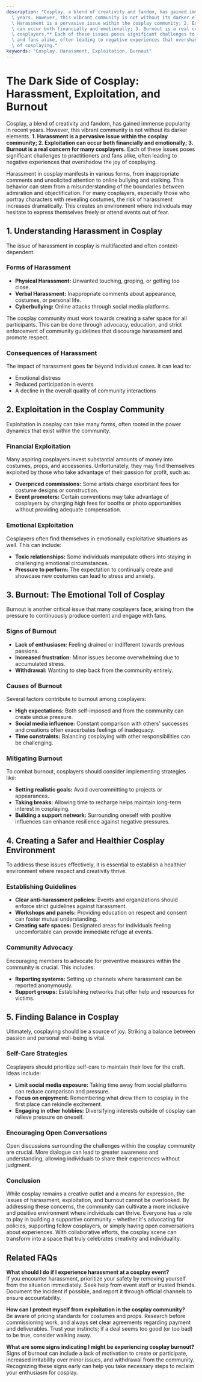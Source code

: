 ```yaml
---
description: "Cosplay, a blend of creativity and fandom, has gained immense popularity in recent\
  \ years. However, this vibrant community is not without its darker elements. **1.\
  \ Harassment is a pervasive issue within the cosplay community; 2. Exploitation\
  \ can occur both financially and emotionally; 3. Burnout is a real concern for many\
  \ cosplayers.** Each of these issues poses significant challenges to practitioners\
  \ and fans alike, often leading to negative experiences that overshadow the joy\
  \ of cosplaying."
keywords: "Cosplay, Harassment, Exploitation, Burnout"
---
```

# The Dark Side of Cosplay: Harassment, Exploitation, and Burnout

Cosplay, a blend of creativity and fandom, has gained immense popularity in recent years. However, this vibrant community is not without its darker elements. **1. Harassment is a pervasive issue within the cosplay community; 2. Exploitation can occur both financially and emotionally; 3. Burnout is a real concern for many cosplayers.** Each of these issues poses significant challenges to practitioners and fans alike, often leading to negative experiences that overshadow the joy of cosplaying.

Harassment in cosplay manifests in various forms, from inappropriate comments and unsolicited attention to online bullying and stalking. This behavior can stem from a misunderstanding of the boundaries between admiration and objectification. For many cosplayers, especially those who portray characters with revealing costumes, the risk of harassment increases dramatically. This creates an environment where individuals may hesitate to express themselves freely or attend events out of fear.

## **1. Understanding Harassment in Cosplay**

The issue of harassment in cosplay is multifaceted and often context-dependent. 

### Forms of Harassment
- **Physical Harassment:** Unwanted touching, groping, or getting too close.
- **Verbal Harassment:** Inappropriate comments about appearance, costumes, or personal life.
- **Cyberbullying:** Online attacks through social media platforms.

The cosplay community must work towards creating a safer space for all participants. This can be done through advocacy, education, and strict enforcement of community guidelines that discourage harassment and promote respect.

### Consequences of Harassment
The impact of harassment goes far beyond individual cases. It can lead to:
- Emotional distress
- Reduced participation in events
- A decline in the overall quality of community interactions

## **2. Exploitation in the Cosplay Community**

Exploitation in cosplay can take many forms, often rooted in the power dynamics that exist within the community.

### Financial Exploitation
Many aspiring cosplayers invest substantial amounts of money into costumes, props, and accessories. Unfortunately, they may find themselves exploited by those who take advantage of their passion for profit, such as:
- **Overpriced commissions:** Some artists charge exorbitant fees for costume designs or construction.
- **Event promoters:** Certain conventions may take advantage of cosplayers by charging high fees for booths or photo opportunities without providing adequate compensation.

### Emotional Exploitation
Cosplayers often find themselves in emotionally exploitative situations as well. This can include:
- **Toxic relationships:** Some individuals manipulate others into staying in challenging emotional circumstances.
- **Pressure to perform:** The expectation to continually create and showcase new costumes can lead to stress and anxiety.

## **3. Burnout: The Emotional Toll of Cosplay**

Burnout is another critical issue that many cosplayers face, arising from the pressure to continuously produce content and engage with fans. 

### Signs of Burnout
- **Lack of enthusiasm:** Feeling drained or indifferent towards previous passions.
- **Increased frustration:** Minor issues become overwhelming due to accumulated stress.
- **Withdrawal:** Wanting to step back from the community entirely.

### Causes of Burnout
Several factors contribute to burnout among cosplayers:
- **High expectations:** Both self-imposed and from the community can create undue pressure.
- **Social media influence:** Constant comparison with others' successes and creations often exacerbates feelings of inadequacy.
- **Time constraints:** Balancing cosplaying with other responsibilities can be challenging.

### Mitigating Burnout
To combat burnout, cosplayers should consider implementing strategies like:
- **Setting realistic goals:** Avoid overcommitting to projects or appearances.
- **Taking breaks:** Allowing time to recharge helps maintain long-term interest in cosplaying.
- **Building a support network:** Surrounding oneself with positive influences can enhance resilience against negative pressures.

## **4. Creating a Safer and Healthier Cosplay Environment**

To address these issues effectively, it is essential to establish a healthier environment where respect and creativity thrive.

### Establishing Guidelines
- **Clear anti-harassment policies:** Events and organizations should enforce strict guidelines against harassment.
- **Workshops and panels:** Providing education on respect and consent can foster mutual understanding.
- **Creating safe spaces:** Designated areas for individuals feeling uncomfortable can provide immediate refuge at events.

### Community Advocacy
Encouraging members to advocate for preventive measures within the community is crucial. This includes:
- **Reporting systems:** Setting up channels where harassment can be reported anonymously.
- **Support groups:** Establishing networks that offer help and resources for victims.

## **5. Finding Balance in Cosplay**

Ultimately, cosplaying should be a source of joy. Striking a balance between passion and personal well-being is vital. 

### Self-Care Strategies
Cosplayers should prioritize self-care to maintain their love for the craft. Ideas include:
- **Limit social media exposure:** Taking time away from social platforms can reduce comparison and pressure.
- **Focus on enjoyment:** Remembering what drew them to cosplay in the first place can rekindle excitement.
- **Engaging in other hobbies:** Diversifying interests outside of cosplay can relieve pressure on oneself.

### Encouraging Open Conversations
Open discussions surrounding the challenges within the cosplay community are crucial. More dialogue can lead to greater awareness and understanding, allowing individuals to share their experiences without judgment.

### Conclusion

While cosplay remains a creative outlet and a means for expression, the issues of harassment, exploitation, and burnout cannot be overlooked. By addressing these concerns, the community can cultivate a more inclusive and positive environment where individuals can thrive. Everyone has a role to play in building a supportive community – whether it's advocating for policies, supporting fellow cosplayers, or simply having open conversations about experiences. With collaborative efforts, the cosplay scene can transform into a space that truly celebrates creativity and individuality.

## Related FAQs

**What should I do if I experience harassment at a cosplay event?**  
If you encounter harassment, prioritize your safety by removing yourself from the situation immediately. Seek help from event staff or trusted friends. Document the incident if possible, and report it through official channels to ensure accountability.

**How can I protect myself from exploitation in the cosplay community?**  
Be aware of pricing standards for costumes and props. Research before commissioning work, and always set clear agreements regarding payment and deliverables. Trust your instincts; if a deal seems too good (or too bad) to be true, consider walking away.

**What are some signs indicating I might be experiencing cosplay burnout?**  
Signs of burnout can include a lack of motivation to create or participate, increased irritability over minor issues, and withdrawal from the community. Recognizing these signs early can help you take necessary steps to reclaim your enthusiasm for cosplay.
